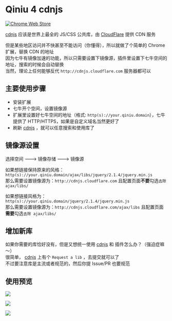 # Qiniu 4 cdnjs

[![Chrome Web Store](https://img.shields.io/chrome-web-store/v/efnleacpnahhggepkgoeegkaaiiaifpf.svg?style=flat-square)]()

[cdnjs](https://cdnjs.com/) 应该是世界上最全的 JS/CSS 公共库，由 [CloudFlare](https://www.cloudflare.com/) 提供 CDN 服务

但是某些地区访问并不快甚至不能访问（你懂得），所以就做了个简单的 Chrome 扩展，替换 CDN 的地址<br>
因为七牛有镜像加速的功能，所以只需要设置下镜像源，插件里设置下七牛空间的地址，搜索的时候会自动替换<br>
当然，理论上任何能够反代 `http://cdnjs.cloudflare.com` 服务器都可以<br>

主要使用步骤
---
 - 安装扩展
 - 七牛开个空间，设置镜像源
 - 扩展里设置好七牛空间的地址（格式: `http(s)://your.qiniu.domain`），七牛提供了 HTTP/HTTPS，如果是自定义域名当然更好了
 - 刷新 [cdnjs](https://cdnjs.com/) ，就可以任意搜索和使用库了

镜像源设置
---
选择空间 ---> 镜像存储 ---> 镜像源<br>

如果想链接保持原来的风格：<br>
`http(s)://your.qiniu.domain/ajax/libs/jquery/2.1.4/jquery.min.js`<br>
那么需要设置镜像源为：`http://cdnjs.cloudflare.com` 且配置页面**不要**勾选`去除 ajax/libs/`<br>

如果想链接风格为：<br>
`http(s)://your.qiniu.domain/jquery/2.1.4/jquery.min.js`<br>
那么需要设置镜像源为：`http://cdnjs.cloudflare.com/ajax/libs` 且配置页面**需要**勾选`去除 ajax/libs/`<br>


增加新库
---

如果你需要的库恰好没有，但是又想统一使用 [cdnjs](https://cdnjs.com/) 和 插件怎么办？（强迫症嘛～）<br>
很简单， [cdnjs](https://cdnjs.com/) 上有个 `Request a lib` ，去提交就可以了<br>
不过要注意库是主流或者规范的，然后你提 Issue/PR 也要规范

使用预览
---

![](https://cloud.githubusercontent.com/assets/2230882/22627401/7dd9280e-ebfd-11e6-934a-fcb8c0bfe0d7.png)

![](https://cloud.githubusercontent.com/assets/2230882/22627418/becee5f6-ebfd-11e6-96f4-236bf8ee15c6.png)

![](https://cloud.githubusercontent.com/assets/2230882/22627419/bed12730-ebfd-11e6-8be0-0c5858f34efa.png)
